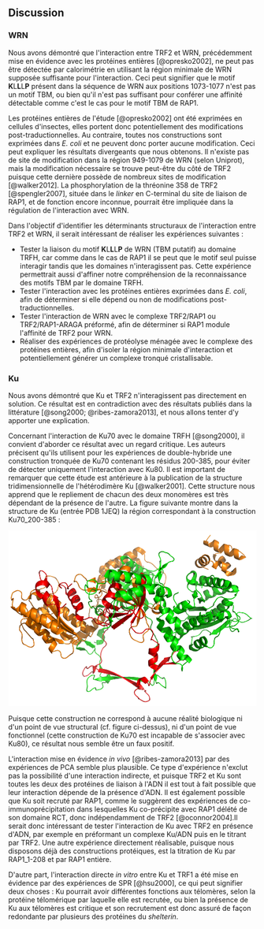 ## Discussion

### WRN

Nous avons démontré que l'interaction entre TRF2 et WRN, précédemment mise en
évidence avec les protéines entières [@opresko2002], ne peut pas être détectée
par calorimétrie en utilisant la région minimale de WRN supposée suffisante pour
l'interaction. Ceci peut signifier que le motif **K**L**L**L**P** présent dans
la séquence de WRN aux positions 1073-1077 n'est pas un motif TBM, ou bien qu'il
n'est pas suffisant pour conférer une affinité détectable comme c'est le cas
pour le motif TBM de RAP1.

Les protéines entières de l'étude [@opresko2002] ont été exprimées en cellules
d'insectes, elles portent donc potentiellement des modifications
post-traductionnelles. Au contraire, toutes nos constructions sont exprimées
dans *E. coli* et ne peuvent donc porter aucune modification. Ceci peut
expliquer les résultats divergeants que nous obtenons. Il n'existe pas de site
de modification dans la région 949-1079 de WRN (selon Uniprot), mais la
modification nécessaire se trouve peut-être du côté de TRF2 puisque cette
dernière possède de nombreux sites de modification [@walker2012].
La phosphorylation de la thréonine 358 de TRF2 [@spengler2007], située dans le
*linker* en C-terminal du site de liaison de RAP1, et de fonction encore
inconnue, pourrait être impliquée dans la régulation de l'interaction avec WRN.

Dans l'objectif d'identifier les déterminants structuraux de l'interaction entre
TRF2 et WRN, il serait intéressant de réaliser les expériences suivantes :

- Tester la liaison du motif **K**L**L**L**P** de WRN (TBM putatif) au domaine
  TRFH, car comme dans le cas de RAP1 il se peut que le motif seul puisse
  interagir tandis que les domaines n'interagissent pas. Cette expérience
  permettrait aussi d'affiner notre compréhension de la reconnaissance des
  motifs TBM par le domaine TRFH.
- Tester l'interaction avec les protéines entières exprimées dans *E. coli*,
  afin de déterminer si elle dépend ou non de modifications
  post-traductionnelles.
- Tester l'interaction de WRN avec le complexe TRF2/RAP1 ou TRF2/RAP1-ARAGA
  préformé, afin de déterminer si RAP1 module l'affinité de TRF2 pour WRN.
- Réaliser des expériences de protéolyse ménagée avec le complexe des protéines
  entières, afin d'isoler la région minimale d'interaction et potentiellement
  générer un complexe tronqué cristallisable.


### Ku

Nous avons démontré que Ku et TRF2 n'interagissent pas directement en solution.
Ce résultat est en contradiction avec des résultats publiés dans la littérature
[@song2000; @ribes-zamora2013], et nous allons tenter d'y apporter
une explication.

Concernant l'interaction de Ku70 avec le domaine TRFH [@song2000], il convient
d'aborder ce résultat avec un regard critique. Les auteurs précisent qu'ils
utilisent pour les expériences de double-hybride une construction tronquée de
Ku70 contenant les résidus 200-385, pour éviter de détecter uniquement
l'interaction avec Ku80. Il est important de remarquer que cette étude est
antérieure à la publication de la structure tridimensionnelle de l'hétérodimère
Ku [@walker2001]. Cette structure nous apprend que le repliement de chacun des
deux monomères est très dépendant de la présence de l'autre. La figure suivante
montre dans la structure de Ku (entrée PDB 1JEQ) la région correspondant à la
construction Ku70_200-385 :

![Figure : Structure tridimensionnelle de l'hétérodimère Ku. Ku80 en vert, Ku70 en orange, Ku70_200-385 en rouge.](partie-2/figures/ku70-song2000-construct.png)

Puisque cette construction ne correspond à aucune réalité biologique ni d'un
point de vue structural (cf. figure ci-dessus), ni d'un point de vue fonctionnel
(cette construction de Ku70 est incapable de s'associer avec Ku80), ce résultat
nous semble être un faux positif.

L'interaction mise en évidence *in vivo* [@ribes-zamora2013] par des expériences
de PCA semble plus plausible. Ce type d'expérience n'exclut pas la possibilité
d'une interaction indirecte, et puisque TRF2 et Ku sont toutes les deux des
protéines de liaison à l'ADN il est tout à fait possible que leur interaction
dépende de la présence d'ADN. Il est également possible que Ku soit recruté par
RAP1, comme le suggèrent des expériences de co-immunoprécipitation dans
lesquelles Ku co-précipite avec RAP1 délété de son domaine RCT, donc
indépendamment de TRF2 [@oconnor2004].Il serait donc intéressant de tester
l'interaction de Ku avec TRF2 en présence d'ADN, par exemple en préformant un
complexe Ku/ADN puis en le titrant par TRF2. Une autre expérience directement
réalisable, puisque nous disposons déjà des constructions protéiques, est la
titration de Ku par RAP1_1-208 et par RAP1 entière.

D'autre part, l'interaction directe *in vitro* entre Ku et TRF1 a été mise en
évidence par des expériences de SPR [@hsu2000], ce qui peut signifier deux
choses : Ku pourrait avoir différentes fonctions aux télomères, selon la
protéine télomérique par laquelle elle est recrutée, ou bien la présence de Ku
aux télomères est critique et son recrutement est donc assuré de façon
redondante par plusieurs des protéines du *shelterin*.


